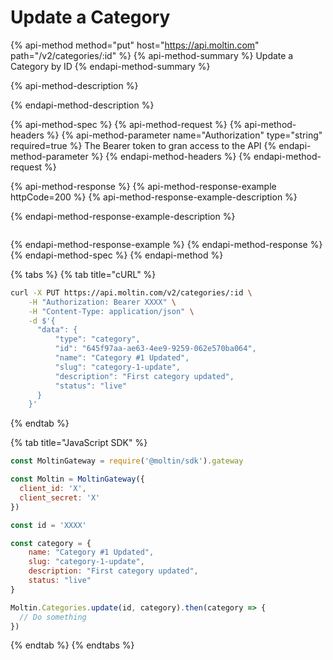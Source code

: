 # Update a Category

{% api-method method="put" host="https://api.moltin.com" path="/v2/categories/:id" %}
{% api-method-summary %}
Update a Category by ID
{% endapi-method-summary %}

{% api-method-description %}

{% endapi-method-description %}

{% api-method-spec %}
{% api-method-request %}
{% api-method-headers %}
{% api-method-parameter name="Authorization" type="string" required=true %}
The Bearer token to gran access to the API
{% endapi-method-parameter %}
{% endapi-method-headers %}
{% endapi-method-request %}

{% api-method-response %}
{% api-method-response-example httpCode=200 %}
{% api-method-response-example-description %}

{% endapi-method-response-example-description %}

```javascript

```
{% endapi-method-response-example %}
{% endapi-method-response %}
{% endapi-method-spec %}
{% endapi-method %}

{% tabs %}
{% tab title="cURL" %}
```bash
curl -X PUT https://api.moltin.com/v2/categories/:id \
    -H "Authorization: Bearer XXXX" \
    -H "Content-Type: application/json" \
    -d $'{
      "data": {
          "type": "category",
          "id": "645f97aa-ae63-4ee9-9259-062e570ba064",
          "name": "Category #1 Updated",
          "slug": "category-1-update",
          "description": "First category updated",
          "status": "live"
      }
    }'
```
{% endtab %}

{% tab title="JavaScript SDK" %}
```javascript
const MoltinGateway = require('@moltin/sdk').gateway

const Moltin = MoltinGateway({
  client_id: 'X',
  client_secret: 'X'
})

const id = 'XXXX'

const category = {
    name: "Category #1 Updated",
    slug: "category-1-update",
    description: "First category updated",
    status: "live"
}

Moltin.Categories.update(id, category).then(category => {
  // Do something
})
```
{% endtab %}
{% endtabs %}

